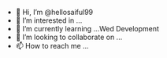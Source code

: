 - 👋 Hi, I’m @hellosaiful99
- 👀 I’m interested in ...
- 🌱 I’m currently learning ...Wed Development
- 💞️ I’m looking to collaborate on ...
- 📫 How to reach me ...

<!---
hellosaiful99/hellosaiful99 is a ✨ special ✨ repository because its `README.md` (this file) appears on your GitHub profile.
You can click the Preview link to take a look at your changes.
--->
